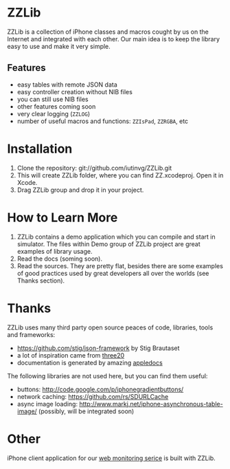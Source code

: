 ZZLib
=====

ZZLib is a collection of iPhone classes and macros cought by us on the Internet
and integrated with each other. Our main idea is to keep the library easy to use and make it very simple.

Features
--------

- easy tables with remote JSON data
- easy controller creation without NIB files
- you can still use NIB files
- other features coming soon
- very clear logging (`ZZLOG`)
- number of useful macros and functions: `ZZIsPad`, `ZZRGBA`, etc

Installation
============

1. Clone the repository:
	git://github.com/iutinvg/ZZLib.git
2. This will create ZZLib folder, where you can find ZZ.xcodeproj. Open it in Xcode.
3. Drag ZZLib group and drop it in your project. 

How to Learn More
=================

1. ZZLib contains a demo application which you can compile and start in simulator.
   The files within Demo group of ZZLib project are great examples of library usage.
2. Read the docs (soming soon).
3. Read the sources. They are pretty flat, besides there are some examples of good 
   practices used by great developers all over the worlds (see Thanks section).  

Thanks
======

ZZLib uses many third party open source peaces of code, libraries, tools and frameworks:

- https://github.com/stig/json-framework by Stig Brautaset
- a lot of inspiration came from [three20](https://github.com/facebook/three20)
- documentation is generated by amazing [appledocs](https://github.com/tomaz/appledoc)

The following libraries are not used here, but you can find them useful:

- buttons: http://code.google.com/p/iphonegradientbuttons/
- network caching: https://github.com/rs/SDURLCache
- async image loading: http://www.markj.net/iphone-asynchronous-table-image/ (possibly, will be integrated soon)

Other 
=====

iPhone client application for our [web monitoring serice](http://is2monitor.com) is built with ZZLib.
